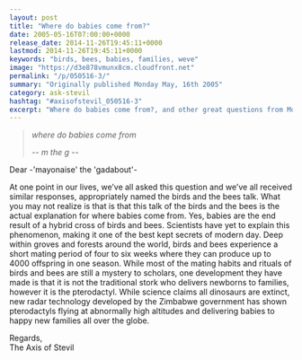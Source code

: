 ```yaml
---
layout: post
title: "Where do babies come from?"
date: 2005-05-16T07:00:00+0000
release_date: 2014-11-26T19:45:11+0000
lastmod: 2014-11-26T19:45:11+0000
keywords: "birds, bees, babies, families, weve"
image: "https://d3e878vmunx8cm.cloudfront.net"
permalink: "/p/050516-3/"
summary: "Originally published Monday May, 16th 2005"
category: ask-stevil
hashtag: "#axisofstevil_050516-3"
excerpt: "Where do babies come from?, and other great questions from Monday May, 16th 2005"
---
```


> *where do babies come from*
> 
> *\-- m the g --*

Dear -'mayonaise' the 'gadabout'-

At one point in our lives, we’ve all asked this question and we’ve all received similar responses, appropriately named the birds and the bees talk. What you may not realize is that is that this talk of the birds and the bees is the actual explanation for where babies come from. Yes, babies are the end result of a hybrid cross of birds and bees. Scientists have yet to explain this phenomenon, making it one of the best kept secrets of modern day. Deep within groves and forests around the world, birds and bees experience a short mating period of four to six weeks where they can produce up to 4000 offspring in one season. While most of the mating habits and rituals of birds and bees are still a mystery to scholars, one development they have made is that it is not the traditional stork who delivers newborns to families, however it is the pterodactyl. While science claims all dinosaurs are extinct, new radar technology developed by the Zimbabwe government has shown pterodactyls flying at abnormally high altitudes and delivering babies to happy new families all over the globe.

Regards,  
The Axis of Stevil
